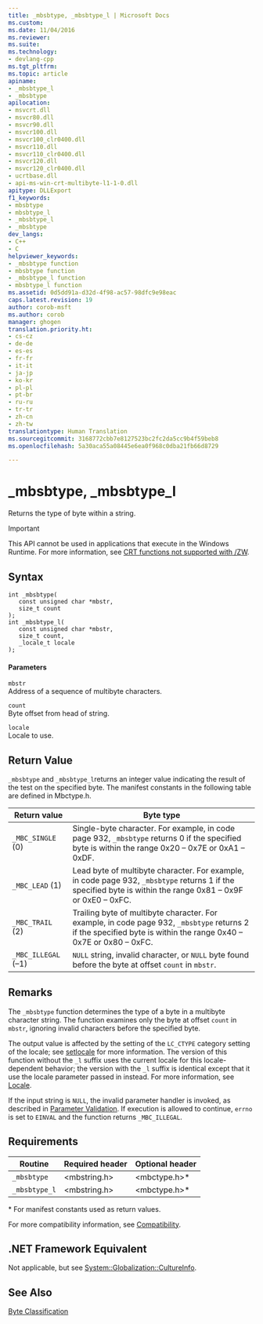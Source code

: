 ```yaml
---
title: _mbsbtype, _mbsbtype_l | Microsoft Docs
ms.custom: 
ms.date: 11/04/2016
ms.reviewer: 
ms.suite: 
ms.technology:
- devlang-cpp
ms.tgt_pltfrm: 
ms.topic: article
apiname:
- _mbsbtype_l
- _mbsbtype
apilocation:
- msvcrt.dll
- msvcr80.dll
- msvcr90.dll
- msvcr100.dll
- msvcr100_clr0400.dll
- msvcr110.dll
- msvcr110_clr0400.dll
- msvcr120.dll
- msvcr120_clr0400.dll
- ucrtbase.dll
- api-ms-win-crt-multibyte-l1-1-0.dll
apitype: DLLExport
f1_keywords:
- mbsbtype
- mbsbtype_l
- _mbsbtype_l
- _mbsbtype
dev_langs:
- C++
- C
helpviewer_keywords:
- _mbsbtype function
- mbsbtype function
- _mbsbtype_l function
- mbsbtype_l function
ms.assetid: 0d5dd91a-d32d-4f98-ac57-98dfc9e98eac
caps.latest.revision: 19
author: corob-msft
ms.author: corob
manager: ghogen
translation.priority.ht:
- cs-cz
- de-de
- es-es
- fr-fr
- it-it
- ja-jp
- ko-kr
- pl-pl
- pt-br
- ru-ru
- tr-tr
- zh-cn
- zh-tw
translationtype: Human Translation
ms.sourcegitcommit: 3168772cbb7e8127523bc2fc2da5cc9b4f59beb8
ms.openlocfilehash: 5a30aca55a08445e6ea0f968c0dba21fb66d8729

---
```

# _mbsbtype, _mbsbtype_l
Returns the type of byte within a string.  
  
> [!IMPORTANT]
>  This API cannot be used in applications that execute in the Windows Runtime. For more information, see [CRT functions not supported with /ZW](http://msdn.microsoft.com/library/windows/apps/jj606124.aspx).  
  
## Syntax  
  
```  
int _mbsbtype(  
   const unsigned char *mbstr,  
   size_t count   
);  
int _mbsbtype_l(  
   const unsigned char *mbstr,  
   size_t count,  
   _locale_t locale   
);  
```  
  
#### Parameters  
 `mbstr`  
 Address of a sequence of multibyte characters.  
  
 `count`  
 Byte offset from head of string.  
  
 `locale`  
 Locale to use.  
  
## Return Value  
 `_mbsbtype` and `_mbsbtype_l`returns an integer value indicating the result of the test on the specified byte. The manifest constants in the following table are defined in Mbctype.h.  
  
|Return value|Byte type|  
|------------------|---------------|  
|`_MBC_SINGLE` (0)|Single-byte character. For example, in code page 932, `_mbsbtype` returns 0 if the specified byte is within the range 0x20 – 0x7E or 0xA1 – 0xDF.|  
|`_MBC_LEAD` (1)|Lead byte of multibyte character. For example, in code page 932, `_mbsbtype` returns 1 if the specified byte is within the range 0x81 – 0x9F or 0xE0 – 0xFC.|  
|`_MBC_TRAIL` (2)|Trailing byte of multibyte character. For example, in code page 932, `_mbsbtype` returns 2 if the specified byte is within the range 0x40 – 0x7E or 0x80 – 0xFC.|  
|`_MBC_ILLEGAL` (–1)|`NULL` string, invalid character, or `NULL` byte found before the byte at offset `count` in `mbstr`.|  
  
## Remarks  
 The `_mbsbtype` function determines the type of a byte in a multibyte character string. The function examines only the byte at offset `count` in `mbstr`, ignoring invalid characters before the specified byte.  
  
 The output value is affected by the setting of the `LC_CTYPE` category setting of the locale; see [setlocale](../../c-runtime-library/reference/setlocale-wsetlocale.md) for more information. The version of this function without the `_l` suffix uses the current locale for this locale-dependent behavior; the version with the `_l` suffix is identical except that it use the locale parameter passed in instead. For more information, see [Locale](../../c-runtime-library/locale.md).  
  
 If the input string is `NULL`, the invalid parameter handler is invoked, as described in [Parameter Validation](../../c-runtime-library/parameter-validation.md). If execution is allowed to continue, `errno` is set to `EINVAL` and the function returns `_MBC_ILLEGAL`.  
  
## Requirements  
  
|Routine|Required header|Optional header|  
|-------------|---------------------|---------------------|  
|`_mbsbtype`|\<mbstring.h>|\<mbctype.h>*|  
|`_mbsbtype_l`|\<mbstring.h>|\<mbctype.h>*|  
  
 \* For manifest constants used as return values.  
  
 For more compatibility information, see [Compatibility](../../c-runtime-library/compatibility.md).  
  
## .NET Framework Equivalent  
 Not applicable, but see [System::Globalization::CultureInfo](https://msdn.microsoft.com/en-us/library/system.globalization.cultureinfo.aspx).  
  
## See Also  
 [Byte Classification](../../c-runtime-library/byte-classification.md)


<!--HONumber=Jan17_HO2-->


